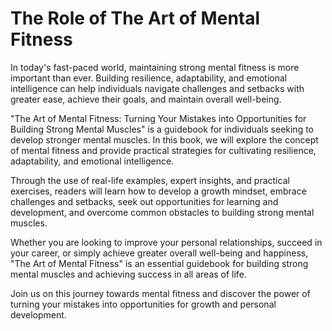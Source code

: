 The Role of The Art of Mental Fitness
===================================================

In today's fast-paced world, maintaining strong mental fitness is more important than ever. Building resilience, adaptability, and emotional intelligence can help individuals navigate challenges and setbacks with greater ease, achieve their goals, and maintain overall well-being.

"The Art of Mental Fitness: Turning Your Mistakes into Opportunities for Building Strong Mental Muscles" is a guidebook for individuals seeking to develop stronger mental muscles. In this book, we will explore the concept of mental fitness and provide practical strategies for cultivating resilience, adaptability, and emotional intelligence.

Through the use of real-life examples, expert insights, and practical exercises, readers will learn how to develop a growth mindset, embrace challenges and setbacks, seek out opportunities for learning and development, and overcome common obstacles to building strong mental muscles.

Whether you are looking to improve your personal relationships, succeed in your career, or simply achieve greater overall well-being and happiness, "The Art of Mental Fitness" is an essential guidebook for building strong mental muscles and achieving success in all areas of life.

Join us on this journey towards mental fitness and discover the power of turning your mistakes into opportunities for growth and personal development.
